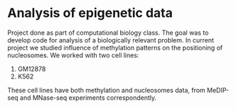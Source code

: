 Analysis of epigenetic data
=

Project done as part of computational biology class. The goal was to develop code for analysis of a biologically relevant problem. In current project we studied influence of methylation patterns on the positioning of nucleosomes. We worked with two cell lines:

1. GM12878
2. K562

These cell lines have both methylation and nucleosomes data, from MeDIP-seq and MNase-seq experiments correspondently.   
